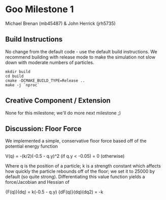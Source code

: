# Goo Milestone 1
Michael Brenan (mb45487) & John Herrick (jrh5735)

## Build Instructions

No change from the default code - use the default build instructions. We recommend building with
release mode to make the simulation not slow down with moderate numbers of particles.

```
mkdir build
cd build
cmake -DCMAKE_BUILD_TYPE=Release ..
make -j `nproc`
```

## Creative Component / Extension

None for this milestone; we'll do more next milestone ;)

## Discussion: Floor Force

We implemented a simple, conservative floor force based off of the potential energy function

V(q) = -(k/2)(-0.5 - q.y)^2     (if q.y < -0.05)
     = 0                  (otherwise)

Where q is the position of a particle; k is a strength constant which affects how quickly the particle rebounds off of
the floor; we set it to 25000 by default (so quite strong). Differentiating this value function yields a force/Jacobian and
Hessian of

{F(q)}(dq) = k(-0.5 - q.y)
{dF(q)}(dq)(dq2) = -k
